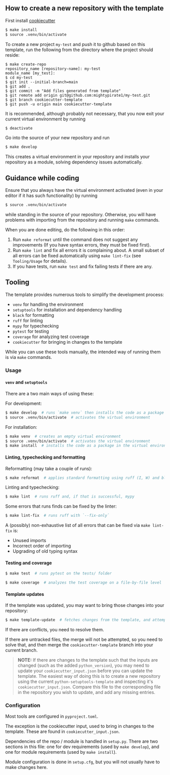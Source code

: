 ## How to create a new repository with the template

First install [cookiecutter](https://github.com/cookiecutter/cookiecutter)
```sh
$ make install
$ source .venv/bin/activate
```

To create a new project `my-test` and push it to github based on this template,
run the following from the directory where the project should reside:
```
$ make create-repo
repository_name [repository-name]: my-test
module_name [my_test]:
$ cd my-test
$ git init --initial-branch=main
$ git add .
$ git commit -m "Add files generated from template"
$ git remote add origin git@github.com:mightypirate1/my-test.git
$ git branch cookiecutter-template
$ git push -u origin main cookiecutter-template
```

It is recommended, although probably not necessary, that you now exit your current virtual environment by running
```sh
$ deactivate
```
Go into the source of your new repository and run
```sh
$ make develop
```
This creates a virtual environment in your repository and installs your repository as a module, solving dependency issues automatically.

## Guidance while coding

Ensure that you always have the virtual environment activated (even in your editor if it has such functionality) by running
```sh
$ source .venv/bin/activate
```
while standing in the source of your repository. Otherwise, you will have problems with importing from the repository and running `make` commands.

When you are done editing, do the following in this order:
1. Run `make reformat` until the command does not suggest any improvements (If you have syntax errors, they must be fixed first).
2. Run `make lint` and fix all errors it is complaining about. A small subset of all errors can be fixed automatically using `make lint-fix` (see `Tooling/Usage` for details).
3. If you have tests, run `make test` and fix failing tests if there are any.


## Tooling

The template provides numerous tools to simplify the development process:

- `venv` for handling the environment
- `setuptools` for installation and dependency handling
- `black` for formatting
- `ruff` for linting
- `mypy` for typechecking
- `pytest` for testing
- `coverage` for analyzing test coverage
- `cookiecutter` for bringing in changes to the template

While you can use these tools manually, the intended way of running them is via `make` commands.

### Usage
#### `venv` and `setuptools`

There are a two main ways of using these:

For development:
```sh
$ make develop  # runs `make venv` then installs the code as a package (editable mode) inside of it
$ source .venv/bin/activate  # activates the virtual environment
```

For installation:
```sh
$ make venv  # creates an empty virtual environment
$ source .venv/bin/activate  # activates the virtual environment
$ make install  # installs the code as a package in the virtual environment
```

#### Linting, typechecking and formatting

Reformatting (may take a couple of runs):
```sh
$ make reformat  # applies standard formatting using ruff (I, W) and black
```

Linting and typechecking:
```sh
$ make lint  # runs ruff and, if that is successful, mypy
```
Some errors that runs finds can be fixed by the linter:
```sh
$ make lint-fix  # runs ruff with `--fix-only`
```
 A (possibly) non-exhaustive list of all errors that can be fixed via `make lint-fix` is:
* Unused imports
* Incorrect order of importing
* Upgrading of old typing syntax

#### Testing and coverage
```sh
$ make test  # runs pytest on the tests/ folder
```

```sh
$ make coverage  # analyzes the test coverage on a file-by-file level
```

#### Template updates
If the template was updated, you may want to bring those changes into your repository:
```sh
$ make template-update  # fetches changes from the template, and attempts to merge to your current branch
```
If there are conflicts, you need to resolve them.

If there are untracked files, the merge will not be attempted, so you need to solve that, and then merge the `cookiecutter-template` branch into your current branch.

> **NOTE:** If there are changes to the template such that the inputs are changed (such as the added `python_version`), you may need to update your `cookiecutter_input.json` before you can update the template. The easiest way of doing this is to create a new repository using the current `python-setuptools-template` and inspecting it's `cookiecutter_input.json`. Compare this file to the corresponding file in the repository you wish to update, and add any missing entries.

### Configuration
Most tools are configured in `pyproject.toml`.

The exception is the cookiecutter input, used to bring in changes to the template.
These are found in `cookiecutter_input.json`.

Dependencies of the repo / module is handled in `setup.py`. There are two sections in this file: one for dev requirements (used by `make develop`), and one for module requirements (used by `make install`).

Module configuration is done in `setup.cfg`, but you will not usually have to make changes here.
